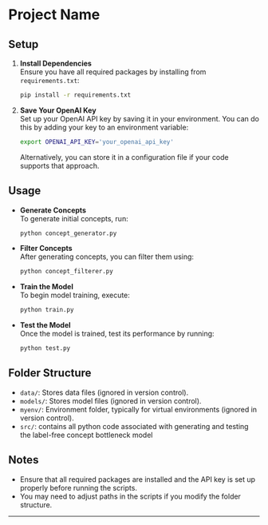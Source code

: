 
# Project Name

## Setup

1. **Install Dependencies**  
   Ensure you have all required packages by installing from `requirements.txt`:

   ```bash
   pip install -r requirements.txt
   ```

2. **Save Your OpenAI Key**  
   Set up your OpenAI API key by saving it in your environment. You can do this by adding your key to an environment variable:

   ```bash
   export OPENAI_API_KEY='your_openai_api_key'
   ```

   Alternatively, you can store it in a configuration file if your code supports that approach.

## Usage

- **Generate Concepts**  
  To generate initial concepts, run:

  ```bash
  python concept_generator.py
  ```

- **Filter Concepts**  
  After generating concepts, you can filter them using:

  ```bash
  python concept_filterer.py
  ```

- **Train the Model**  
  To begin model training, execute:

  ```bash
  python train.py
  ```

- **Test the Model**  
  Once the model is trained, test its performance by running:

  ```bash
  python test.py
  ```

## Folder Structure

- `data/`: Stores data files (ignored in version control).
- `models/`: Stores model files (ignored in version control).
- `myenv/`: Environment folder, typically for virtual environments (ignored in version control).
- `src/`: contains all python code associated with generating and testing the label-free concept bottleneck model

## Notes
- Ensure that all required packages are installed and the API key is set up properly before running the scripts.
- You may need to adjust paths in the scripts if you modify the folder structure.

---
